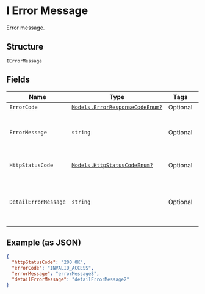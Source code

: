 
# I Error Message

Error message.

## Structure

`IErrorMessage`

## Fields

| Name | Type | Tags | Description |
|  --- | --- | --- | --- |
| `ErrorCode` | [`Models.ErrorResponseCodeEnum?`](../../doc/models/error-response-code-enum.md) | Optional | Error Code. |
| `ErrorMessage` | `string` | Optional | Details and additional information about the error code. |
| `HttpStatusCode` | [`Models.HttpStatusCodeEnum?`](../../doc/models/http-status-code-enum.md) | Optional | HTML error code and description. |
| `DetailErrorMessage` | `string` | Optional | More detail and information about the HTML error code. |

## Example (as JSON)

```json
{
  "httpStatusCode": "200 OK",
  "errorCode": "INVALID_ACCESS",
  "errorMessage": "errorMessage8",
  "detailErrorMessage": "detailErrorMessage2"
}
```

